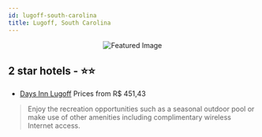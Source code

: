 ```yaml
---
id: lugoff-south-carolina
title: Lugoff, South Carolina
---
```


<center><img src="https://i.travelapi.com/hotels/1000000/160000/159100/159001/6d2b8337_z.jpg" alt="Featured Image" /></center>


##  2 star hotels - ⭐️⭐️

-    [Days Inn Lugoff](https://us.hurb.com/hotels/lugoff/days-inn-lugoff-JNP-JP078173?cmp=18055) Prices from R$ 451,43
   > Enjoy the recreation opportunities such as a seasonal outdoor pool or make use of other amenities including complimentary wireless Internet access.
